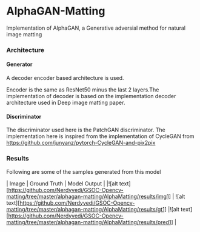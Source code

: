 # AlphaGAN-Matting
Implementation of AlphaGAN, a Generative adversial method for natural image matting

### Architecture ###

#### Generator ####  
A decoder encoder based architecture is used. 

Encoder is the same as ResNet50 minus the last 2 layers.The implementation of decoder is based on the implementation decoder architecture used in Deep image matting paper.

#### Discriminator ####
The discriminator used here is the PatchGAN discriminator. The implementation here is inspired from the implementation of CycleGAN 
from
https://github.com/junyanz/pytorch-CycleGAN-and-pix2pix


### Results ###

Following are some of the samples generated from this model

|     Image     |     Ground Truth      |     Model Output      |
|![alt text][https://github.com/Nerdyvedi/GSOC-Opencv-matting/tree/master/alphagan-matting/AlphaMatting/results/img1] | ![alt text][https://github.com/Nerdyvedi/GSOC-Opencv-matting/tree/master/alphagan-matting/AlphaMatting/results/gt1] |![alt text] [https://github.com/Nerdyvedi/GSOC-Opencv-matting/tree/master/alphagan-matting/AlphaMatting/results/pred1]
|
